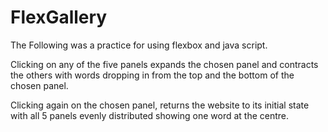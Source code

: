 # FlexGallery
The Following was a practice for using flexbox and java script.

Clicking on any of the five panels expands the chosen panel and contracts the others with words dropping in from the top and the bottom of the chosen panel.

Clicking again on the chosen panel, returns the website to its initial
state with all 5 panels evenly distributed showing one word at the centre.